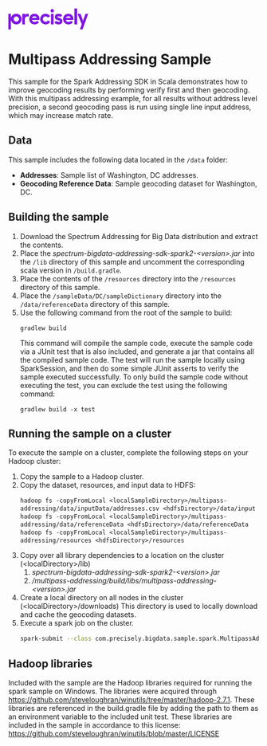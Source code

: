 ![Precisely](../../Precisely_Logo.png)

# Multipass Addressing Sample
This sample for the Spark Addressing SDK in Scala demonstrates how to improve geocoding results by performing verify first and then geocoding. With this multipass addressing example, for all results without address level precision, a second geocoding pass is run using single line input address, which may increase match rate.

## Data
This sample includes the following data located in the `/data` folder:

* **Addresses**: Sample list of Washington, DC addresses.
* **Geocoding Reference Data**: Sample geocoding dataset for Washington, DC.

## Building the sample
1. Download the Spectrum Addressing for Big Data distribution and extract the contents.
1. Place the _spectrum-bigdata-addressing-sdk-spark2-&lt;version&gt;.jar_ into the `/lib` directory of this sample and 
   uncomment the corresponding scala version in `/build.gradle`.
1. Place the contents of the `/resources` directory into the `/resources` directory of this sample.
1. Place the `/sampleData/DC/sampleDictionary` directory into the `/data/referenceData` directory of this sample.
1. Use the following command from the root of the sample to build:
    ```
    gradlew build
    ```
   This command will compile the sample code, execute the sample code via a JUnit test that is also included, and generate
   a jar that contains all the compiled sample code.  The test will run the sample locally using SparkSession, and then
   do some simple JUnit asserts to verify the sample executed successfully.  To only build the sample code without
   executing the test, you can exclude the test using the following command:
    ```
    gradlew build -x test
    ```

## Running the sample on a cluster
To execute the sample on a cluster, complete the following steps on your Hadoop cluster:
1. Copy the sample to a Hadoop cluster.
1. Copy the dataset, resources, and input data to HDFS:
     ```
     hadoop fs -copyFromLocal <localSampleDirectory>/multipass-addressing/data/inputData/addresses.csv <hdfsDirectory>/data/input
     hadoop fs -copyFromLocal <localSampleDirectory>/multipass-addressing/data/referenceData <hdfsDirectory>/data/referenceData
     hadoop fs -copyFromLocal <localSampleDirectory>/multipass-addressing/resources <hdfsDirectory>/resources
     ```
1. Copy over all library dependencies to a location on the cluster (&lt;localDirectory&gt;/lib)
    1. _spectrum-bigdata-addressing-sdk-spark2-&lt;version&gt;.jar_
    1. _/multipass-addressing/build/libs/multipass-addressing-&lt;version&gt;.jar_
1. Create a local directory on all nodes in the cluster (&lt;localDirectory&gt;/downloads) This
   directory is used to locally download and cache the geocoding datasets.
1. Execute a spark job on the cluster.
   ```sh
   spark-submit --class com.precisely.bigdata.sample.spark.MultipassAddressing --master yarn --deploy-mode cluster --jars <localDirectory>/lib/spectrum-bigdata-addressing-sdk-spark2-<version>.jar <localDirectory>/lib/multipass-addressing-<version>.jar hdfs:///<hdfsDirectory>/resources hdfs:///<hdfsDirectory>/data/referenceData <localDirectory>/downloads hdfs:///<hdfsDirectory>/input/addresses.csv hdfs:///<hdfsDirectory>/output
    ```

## Hadoop libraries
Included with the sample are the Hadoop libraries required for running the spark sample on Windows.  The libraries were
acquired through https://github.com/steveloughran/winutils/tree/master/hadoop-2.7.1.  These libraries are referenced in
the build.gradle file by adding the path to them as an environment variable to the included unit test.  These libraries
are included in the sample in accordance to this license: https://github.com/steveloughran/winutils/blob/master/LICENSE
